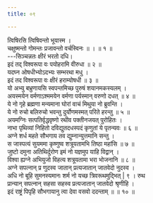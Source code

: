 ```yaml
---
title: ०९

---
```

त्विषिरसि त्विषिवन्तो भूयास्म ।  
चक्षुष्मन्तो गोमन्तः प्रजावन्तो वर्चस्विनः ॥ । ॥ १ ॥  
---सिञ्चन्नतः क्षीरं भरतो दधि।  
इदं तद् विश्वरूपा वः पयोहरामि वीरुधा ॥ २ ॥  
यदघ्न ओषधीभ्योऽदभ्यः सम्भरथा मधु ।  
इदं तद विश्वरूपा वः क्षीरं हराम्योषधी ॥ ३ ॥  
यो अभ्यु बभ्रुणायसि स्वपन्तमिच्छ पुरुषं शयानमकस्यलम् ।  
अयस्मयेन वर्मणाऽश्ममयेन वर्मणा पर्यस्मान् वरुणो दधत् ॥ ४ ॥  
ये नो गृहे ब्रह्मणा मन्यमाना घोरां वाचं मिथुया नो ब्रुवन्ति ।  
ये नो रुचो बलिरुचो भवन्तु दुर्योणमस्मत् परिते हरन्तु ॥ ५ ॥  
अयमग्निः सत्पतिर्वृद्धवृष्णो रथीव पक्तीनजयत् पुरोहितः ।  
नाभा पृथिव्यां निहितो दविद्युतदधस्पदं कृणुतां ये पृतन्यवः ॥ ६ ॥  
अग्ने शर्ध महते सौभगाय तव द्युम्नान्युत्तमानि सन्तु ।  
स जास्पत्यं सुयममा कृष्णुष्व शत्रूयतामभि तिष्ठा महांसि ॥ ७ ॥  
जुष्टो दमुना अतिथिर्दुरोण इमं नो यज्ञमुप याहि विद्वान् ।  
विश्वा ह्यग्ने अभियुजो विहत्य शत्रूयतामा भरा भोजनानि ॥ ८ ॥  
अग्ने सपत्नान् प्र णुदस्व जातान् प्रत्यजातान् जातवेदो नुदस्व ।  
अधि नो बूहि सुमनस्यमानः शर्म नो यच्छ त्रिवरूथमुद्भित् | ९ । रुथ  
प्रान्यान् सपत्नान् सहसा सहस्व प्रत्यजातान् जातवेदो श्रृणीहि ।  
इदं राष्ट्रं पिपृहि सौभगायानु त्वा देवा वसवो ददन्ताम् ॥ ॥ १० ॥  